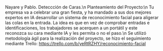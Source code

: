 Nayare y Pablo. Deteccción de Caras.\n
Planteamiento del Proyecto:\n
Tu empresa va a celebrar una gran fiesta, y ha mandado a sus dos mejores expertos en IA desarrollar un sistema de reconocimiento facial para aligerar las colas en la entrada. La idea es que en vez de comprobar entradas e identificaciones, los trabajadores se acerquen a un portátil y este reconozca su cara mediante IA y les permita o no el paso.\n
Se utilizó metodología ágil para la realización del proyecto, se hizo el seguimiento mediante Trello: https://trello.com/b/yeRtRZHY/reconocimiento-facial
